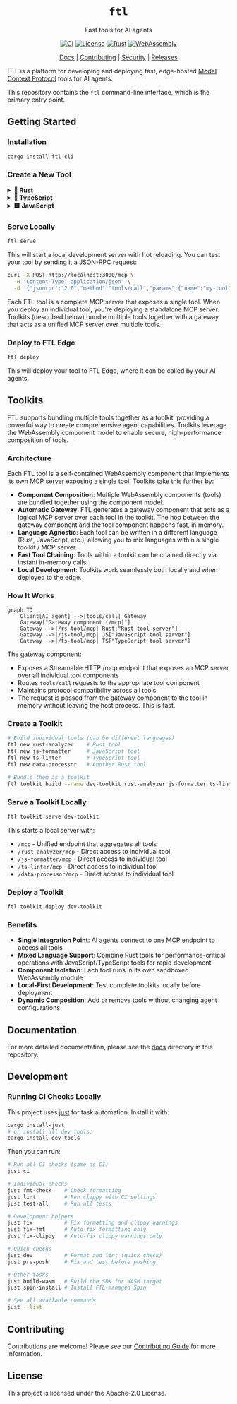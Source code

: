 <div align="center">

# `ftl`

Fast tools for AI agents

[![CI](https://github.com/fastertools/ftl-cli/actions/workflows/ci.yml/badge.svg)](https://github.com/fastertools/core/actions/workflows/ci.yml)
[![License](https://img.shields.io/badge/license-Apache%202.0-blue.svg)](LICENSE)
[![Rust](https://img.shields.io/badge/rust-1.87+-orange.svg)](https://www.rust-lang.org)
[![WebAssembly](https://img.shields.io/badge/WebAssembly-compatible-purple.svg)](https://webassembly.org/)

[Docs](./docs/introduction.md) | [Contributing](./CONTRIBUTING.md) | [Security](./SECURITY.md) | [Releases](https://github.com/fastertools/ftl-cli/releases)

</div>

FTL is a platform for developing and deploying fast, edge-hosted [Model Context Protocol](https://modelcontextprotocol.io/introduction) tools for AI agents.

This repository contains the `ftl` command-line interface, which is the primary entry point.

## Getting Started

### Installation

```bash
cargo install ftl-cli
```

### Create a New Tool

<details>
<summary><b>🦀 Rust</b></summary>

```bash
ftl new my-tool --language rust
```

This creates a new directory with:
- `ftl.toml` - Tool manifest
- `spin.toml` - Spin application configuration
- `handler/` - Tool implementation directory
  - `Cargo.toml` - Rust dependencies
  - `src/lib.rs` - Tool implementation
  - `wit/mcp.wit` - WebAssembly interface definition

```rust
use serde_json::{json, Value};

wit_bindgen::generate!({
    world: "mcp-handler",
    path: "./wit",
    exports: {
        "component:mcp/handler": Component
    }
});

use exports::component::mcp::handler::{Guest, Tool, ToolResult, Error as McpError};

struct Component;

impl Guest for Component {
    fn list_tools() -> Vec<Tool> {
        vec![Tool {
            name: "my_tool".to_string(),
            description: "My tool description".to_string(),
            input_schema: json!({
                "type": "object",
                "properties": {
                    "input": { "type": "string" }
                },
                "required": ["input"]
            }).to_string(),
        }]
    }
    
    fn call_tool(name: String, arguments: String) -> ToolResult {
        let args: Value = serde_json::from_str(&arguments).unwrap();
        let input = args["input"].as_str().unwrap_or("No input");
        ToolResult::Text(format!("Processed: {}", input))
    }
    
    // ... other required methods
}
```
</details>

<details>
<summary><b>🔷 TypeScript</b></summary>

```bash
ftl new my-tool --language typescript
```

This creates a new directory with:
- `ftl.toml` - Tool manifest
- `spin.toml` - Spin application configuration
- `handler/` - Tool implementation directory
  - `package.json` - Node dependencies
  - `tsconfig.json` - TypeScript configuration
  - `src/index.ts` - Tool implementation
  - `wit/mcp.wit` - WebAssembly interface definition

```typescript
import { handler } from '../generated/mcp';

const { Tool, ToolResult } = handler;

export const Handler = {
    listTools(): handler.Tool[] {
        return [{
            name: 'my-tool',
            description: 'My tool description',
            inputSchema: JSON.stringify({
                type: 'object',
                properties: {
                    input: { type: 'string' }
                },
                required: ['input']
            })
        }];
    },

    callTool(name: string, argumentsStr: string): handler.ToolResult {
        const args = JSON.parse(argumentsStr);
        const input = args.input || 'No input';
        return {
            tag: 'text',
            val: `Processed: ${input}`
        };
    }
    
    // ... other required methods
};
```

</details>

</details>

<details>
<summary><b>🟨 JavaScript</b></summary>

```bash
ftl new my-tool --language javascript
```

This creates a new directory with:
- `ftl.toml` - Tool manifest
- `spin.toml` - Spin application configuration
- `handler/` - Tool implementation directory
  - `package.json` - Node dependencies
  - `src/index.js` - Tool implementation
  - `wit/mcp.wit` - WebAssembly interface definition

```javascript
import { handler } from '../generated/mcp.js';

const { Tool, ToolResult } = handler;

export const Handler = {
    listTools() {
        return [{
            name: 'my-tool',
            description: 'My tool description',
            inputSchema: JSON.stringify({
                type: 'object',
                properties: {
                    input: { type: 'string' }
                },
                required: ['input']
            })
        }];
    },

    callTool(name, argumentsStr) {
        const args = JSON.parse(argumentsStr);
        const input = args.input || 'No input';
        return {
            tag: 'text',
            val: `Processed: ${input}`
        };
    }
    
    // ... other required methods
};
```

</details>

### Serve Locally

```bash
ftl serve
```

This will start a local development server with hot reloading. You can test your tool by sending it a JSON-RPC request:

```bash
curl -X POST http://localhost:3000/mcp \
  -H "Content-Type: application/json" \
  -d '{"jsonrpc":"2.0","method":"tools/call","params":{"name":"my-tool","arguments":{"input":"test"}},"id":1}'
```

Each FTL tool is a complete MCP server that exposes a single tool. When you deploy an individual tool, you're deploying a standalone MCP server. Toolkits (described below) bundle multiple tools together with a gateway that acts as a unified MCP server over multiple tools.

### Deploy to FTL Edge

```bash
ftl deploy
```

This will deploy your tool to FTL Edge, where it can be called by your AI agents.

## Toolkits

FTL supports bundling multiple tools together as a toolkit, providing a powerful way to create comprehensive agent capabilities. Toolkits leverage the WebAssembly component model to enable secure, high-performance composition of tools.

### Architecture

Each FTL tool is a self-contained WebAssembly component that implements its own MCP server exposing a single tool. Toolkits take this further by:

- **Component Composition**: Multiple WebAssembly components (tools) are bundled together using the component model.
- **Automatic Gateway**: FTL generates a gateway component that acts as a logical MCP server over each tool in the toolkit. The hop between the gateway component and the tool component happens fast, in memory.
- **Language Agnostic**: Each tool can be written in a different language (Rust, JavaScript, etc.), allowing you to mix languages within a single toolkit / MCP server.
- **Fast Tool Chaining**: Tools within a toolkit can be chained directly via instant in-memory calls.
- **Local Development**: Toolkits work seamlessly both locally and when deployed to the edge.

### How It Works

```mermaid
graph TD
    Client[AI agent] -->|tools/call| Gateway
    Gateway["Gateway component (/mcp)"]
    Gateway -->|/rs-tool/mcp| Rust["Rust tool server"]
    Gateway -->|/js-tool/mcp| JS["JavaScript tool server"]
    Gateway -->|/ts-tool/mcp| TS["TypeScript tool server"]
```

The gateway component:
- Exposes a Streamable HTTP /mcp endpoint that exposes an MCP server over all individual tool components
- Routes `tools/call` requests to the appropriate tool component
- Maintains protocol compatibility across all tools
- The request is passed from the gateway component to the tool in memory without leaving the host process. This is fast.

### Create a Toolkit

```bash
# Build individual tools (can be different languages)
ftl new rust-analyzer    # Rust tool
ftl new js-formatter     # JavaScript tool  
ftl new ts-linter        # TypeScript tool
ftl new data-processor   # Another Rust tool

# Bundle them as a toolkit
ftl toolkit build --name dev-toolkit rust-analyzer js-formatter ts-linter data-processor
```

### Serve a Toolkit Locally

```bash
ftl toolkit serve dev-toolkit
```

This starts a local server with:
- `/mcp` - Unified endpoint that aggregates all tools
- `/rust-analyzer/mcp` - Direct access to individual tool
- `/js-formatter/mcp` - Direct access to individual tool
- `/ts-linter/mcp` - Direct access to individual tool
- `/data-processor/mcp` - Direct access to individual tool

### Deploy a Toolkit

```bash
ftl toolkit deploy dev-toolkit
```

### Benefits

- **Single Integration Point**: AI agents connect to one MCP endpoint to access all tools
- **Mixed Language Support**: Combine Rust tools for performance-critical operations with JavaScript/TypeScript tools for rapid development
- **Component Isolation**: Each tool runs in its own sandboxed WebAssembly module
- **Local-First Development**: Test complete toolkits locally before deployment
- **Dynamic Composition**: Add or remove tools without changing agent configurations

## Documentation

For more detailed documentation, please see the [docs](./docs/introduction.md) directory in this repository.

## Development

### Running CI Checks Locally

This project uses [just](https://github.com/casey/just) for task automation. Install it with:

```bash
cargo install-just
# or install all dev tools:
cargo install-dev-tools
```

Then you can run:

```bash
# Run all CI checks (same as CI)
just ci

# Individual checks
just fmt-check    # Check formatting
just lint         # Run clippy with CI settings  
just test-all     # Run all tests

# Development helpers
just fix          # Fix formatting and clippy warnings
just fix-fmt      # Auto-fix formatting only
just fix-clippy   # Auto-fix clippy warnings only

# Quick checks
just dev          # Format and lint (quick check)
just pre-push     # Fix and test before pushing

# Other tasks
just build-wasm   # Build the SDK for WASM target
just spin-install # Install FTL-managed Spin

# See all available commands
just --list
```

## Contributing

Contributions are welcome! Please see our [Contributing Guide](CONTRIBUTING.md) for more information.

## License

This project is licensed under the Apache-2.0 License.
